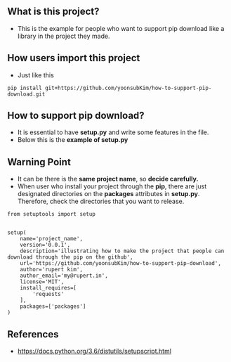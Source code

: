 ## What is this project?
* This is the example for people who want to support pip download like a library in the project they made.

## How users import this project
* Just like this
```
pip install git+https://github.com/yoonsubKim/how-to-support-pip-download.git
```
## How to support pip download?
* It is essential to have __setup.py__ and write some features in the file.
* Below this is the __example of setup.py__

## Warning Point
* It can be there is the __same project name__, so __decide carefully.__
* When user who install your project through the __pip__, there are just designated directories on the __packages__ attributes in __setup.py__. Therefore, check the directories that you want to release.

```
from setuptools import setup


setup(
    name='project_name',
    version='0.0.1',
    description='illustrating how to make the project that people can download through the pip on the github',
    url='https://github.com/yoonsubKim/how-to-support-pip-download',
    author='rupert kim',
    author_email='my@rupert.in',
    license='MIT',
    install_requires=[
        'requests'
    ],
    packages=['packages']
)
```


## References
* https://docs.python.org/3.6/distutils/setupscript.html